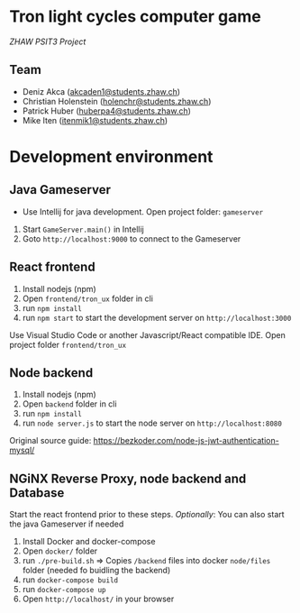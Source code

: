 # Tron light cycles computer game

*ZHAW PSIT3 Project*

## Team
* Deniz Akca (akcaden1@students.zhaw.ch)
* Christian Holenstein (holenchr@students.zhaw.ch)
* Patrick Huber (huberpa4@students.zhaw.ch)
* Mike Iten (itenmik1@students.zhaw.ch)

# Development environment

## Java Gameserver

* Use Intellij for java development. Open project folder: `gameserver`

1. Start `GameServer.main()` in Intellij
2. Goto `http://localhost:9000` to connect to the Gameserver

## React frontend

1. Install nodejs (npm)
2. Open `frontend/tron_ux` folder in cli
3. run `npm install`
4. run `npm start` to start the development server on `http://localhost:3000`

Use Visual Studio Code or another Javascript/React compatible IDE. Open project folder `frontend/tron_ux`

## Node backend

1. Install nodejs (npm)
2. Open `backend` folder in cli
3. run `npm install`
4. run `node server.js` to start the node server on `http://localhost:8080`

Original source guide: https://bezkoder.com/node-js-jwt-authentication-mysql/

## NGiNX Reverse Proxy, node backend and Database

Start the react frontend prior to these steps.
*Optionally*: You can also start the java Gameserver if needed

1. Install Docker and docker-compose
2. Open `docker/` folder
3. run `./pre-build.sh` => Copies `/backend` files into docker `node/files` folder (needed fo buidling the backend)
4. run `docker-compose build`
5. run `docker-compose up`
6. Open `http://localhost/` in your browser


